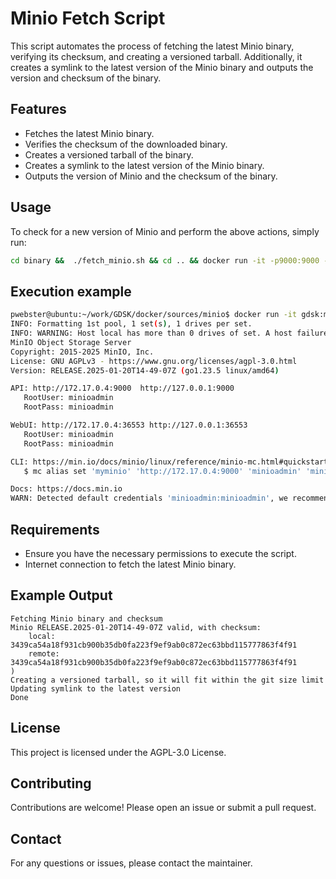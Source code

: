 # Minio Fetch Script

This script automates the process of fetching the latest Minio binary, verifying its checksum, and creating a versioned tarball. Additionally, it creates a symlink to the latest version of the Minio binary and outputs the version and checksum of the binary.

## Features

- Fetches the latest Minio binary.
- Verifies the checksum of the downloaded binary.
- Creates a versioned tarball of the binary.
- Creates a symlink to the latest version of the Minio binary.
- Outputs the version of Minio and the checksum of the binary.

## Usage

To check for a new version of Minio and perform the above actions, simply run:

```sh
cd binary &&  ./fetch_minio.sh && cd .. && docker run -it -p9000:9000 -p36553:36553 gdsk:minio server ~/.docker-minio
```

## Execution example

```sh
pwebster@ubuntu:~/work/GDSK/docker/sources/minio$ docker run -it gdsk:minio server /home/shared
INFO: Formatting 1st pool, 1 set(s), 1 drives per set.
INFO: WARNING: Host local has more than 0 drives of set. A host failure will result in data becoming unavailable.
MinIO Object Storage Server
Copyright: 2015-2025 MinIO, Inc.
License: GNU AGPLv3 - https://www.gnu.org/licenses/agpl-3.0.html
Version: RELEASE.2025-01-20T14-49-07Z (go1.23.5 linux/amd64)

API: http://172.17.0.4:9000  http://127.0.0.1:9000 
   RootUser: minioadmin 
   RootPass: minioadmin 

WebUI: http://172.17.0.4:36553 http://127.0.0.1:36553  
   RootUser: minioadmin 
   RootPass: minioadmin 

CLI: https://min.io/docs/minio/linux/reference/minio-mc.html#quickstart
   $ mc alias set 'myminio' 'http://172.17.0.4:9000' 'minioadmin' 'minioadmin'

Docs: https://docs.min.io
WARN: Detected default credentials 'minioadmin:minioadmin', we recommend that you change these values with 'MINIO_ROOT_USER' and 'MINIO_ROOT_PASSWORD' environment variables
```


## Requirements

- Ensure you have the necessary permissions to execute the script.
- Internet connection to fetch the latest Minio binary.

## Example Output

```
Fetching Minio binary and checksum
Minio RELEASE.2025-01-20T14-49-07Z valid, with checksum:
    local:  3439ca54a18f931cb900b35db0fa223f9ef9ab0c872ec63bbd115777863f4f91
    remote: 3439ca54a18f931cb900b35db0fa223f9ef9ab0c872ec63bbd115777863f4f91
)
Creating a versioned tarball, so it will fit within the git size limit
Updating symlink to the latest version
Done
```

## License

This project is licensed under the AGPL-3.0 License.

## Contributing

Contributions are welcome! Please open an issue or submit a pull request.

## Contact

For any questions or issues, please contact the maintainer.
